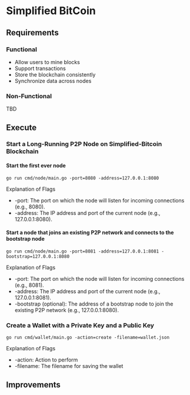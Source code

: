 # Simplified BitCoin
## Requirements
### Functional
- Allow users to mine blocks
- Support transactions
- Store the blockchain consistently
- Synchronize data across nodes

### Non-Functional
TBD

## Execute
### Start a Long-Running P2P Node on Simplified-Bitcoin Blockchain

#### Start the first ever node
```
go run cmd/node/main.go -port=8080 -address=127.0.0.1:8080
```

Explanation of Flags
- -port: The port on which the node will listen for incoming connections (e.g., 8080).
- -address: The IP address and port of the current node (e.g., 127.0.0.1:8080).

#### Start a node that joins an existing P2P network and connects to the bootstrap node
```
go run cmd/node/main.go -port=8081 -address=127.0.0.1:8081 -bootstrap=127.0.0.1:8080
```

Explanation of Flags
- -port: The port on which the node will listen for incoming connections (e.g., 8081).
- -address: The IP address and port of the current node (e.g., 127.0.0.1:8081).
- -bootstrap (optional): The address of a bootstrap node to join the existing P2P network (e.g., 127.0.0.1:8080).

### Create a Wallet with a Private Key and a Public Key
```
go run cmd/wallet/main.go -action=create -filename=wallet.json
```

Explanation of Flags
- -action: Action to perform
- -filename: The filename for saving the wallet

## Improvements
